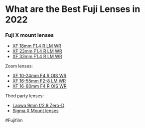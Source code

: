 # What are the Best Fuji Lenses in 2022

### Fuji X mount lenses

* [XF 18mm F1.4 R LM WR](https://fujifilm-x.com/global/products/lenses/xf18mmf14-r-lm-wr/)
* [XF 23mm F1.4 R LM WR](https://fujifilm-x.com/global/products/lenses/xf23mmf14-r-lm-wr/)
* [XF 33mm F1.4 R LM WR](https://fujifilm-x.com/global/products/lenses/xf33mmf14-r-lm-wr/)

Zoom lenses:

* [XF 10-24mm F4 R OIS WR](https://fujifilm-x.com/global/products/lenses/xf10-24mmf4-r-ois-wr/)
* [XF 16-55mm F2-8 LM WR](https://fujifilm-x.com/global/products/lenses/xf16-55mmf28-r-lm-wr/)
* [XF 16-80mm F4 R OIS WR](https://fujifilm-x.com/global/products/lenses/xf16-80mmf4-r-ois-wr/)

Third party lenses:

* [Laowa 9mm f/2.8 Zero-D](https://www.venuslens.net/product/9mm/)
* [Sigma X Mount lenses](https://www.sigma-global.com/en/magazine/m_series/others-lenses/fujifilm-x-mount/sigma_xmount_lenses/)

#Fujifilm  